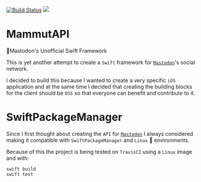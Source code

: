 [![Build Status](https://travis-ci.org/esttorhe/MammutAPI.svg?branch=master)](https://travis-ci.org/esttorhe/MammutAPI) ![](https://img.shields.io/badge/SwiftPackageManager-supported-orange.svg)

# MammutAPI
🐘Mastodon's Unofficial Swift Framework

This is yet another attempt to create a `Swift` framework for [`Mastodon`][mastodon]'s social network.

I decided to build this because I wanted to create a very specific `iOS` application and at the same time I decided that creating the building blocks for the client should be `OSS` so that everyone can benefit and contribute to it.



# SwiftPackageManager

​Since I first thought about creating the `API` for [`Mastodon`][mastodon] I always considered making it compatible with `SwiftPackageManager` and `Linux` :penguin: environments.



Because of this the project is being tested on `TravisCI` using a `Linux` image and with:

```console
swift build
swift test
```





[mastodon]:https://mastodon.social
